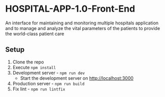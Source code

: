 # HOSPITAL-APP-1.0-Front-End

An interface for maintaining and monitoring multiple hospitals application and to manage and analyze the vital parameters of the patients to provide the world-class patient care

## Setup

1. Clone the repo
2. Execute `npm install`
3. Development server - `npm run dev`
   - Start the development server on <http://localhost:3000>
4. Production server - `npm run build`
5. Fix lint - `npm run lintfix`
